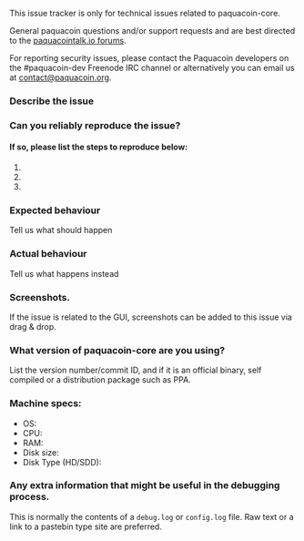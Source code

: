 <!--- Remove sections that do not apply -->

This issue tracker is only for technical issues related to paquacoin-core.

General paquacoin questions and/or support requests and are best directed to the [paquacointalk.io forums](https://paquacointalk.io/).

For reporting security issues, please contact the Paquacoin developers on the #paquacoin-dev Freenode IRC channel or alternatively you can email us at contact@paquacoin.org.

### Describe the issue

### Can you reliably reproduce the issue?
#### If so, please list the steps to reproduce below:
1.
2.
3.

### Expected behaviour
Tell us what should happen

### Actual behaviour
Tell us what happens instead

### Screenshots.
If the issue is related to the GUI, screenshots can be added to this issue via drag & drop.

### What version of paquacoin-core are you using?
List the version number/commit ID, and if it is an official binary, self compiled or a distribution package such as PPA.

### Machine specs:
- OS:
- CPU:
- RAM:
- Disk size:
- Disk Type (HD/SDD):

### Any extra information that might be useful in the debugging process.
This is normally the contents of a `debug.log` or `config.log` file. Raw text or a link to a pastebin type site are preferred.

